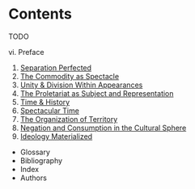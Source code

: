# Contents

TODO

vi. Preface

1. [Separation Perfected](01.md)
1. [The Commodity as Spectacle](02.md)
1. [Unity & Division Within Appearances](03.md)
1. [The Proletariat as Subject and Representation](04.md)
1. [Time & History](05.md)
1. [Spectacular Time](06.md)
1. [The Organization of Territory](07.md)
1. [Negation and Consumption in the Cultural Sphere](08.md)
1. [Ideology Materialized](09.md)

- Glossary
- Bibliography
- Index
- Authors
